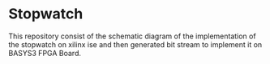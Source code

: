 # Stopwatch
This repository consist of the schematic diagram of the implementation of the stopwatch on xilinx ise and then generated bit stream to implement it on BASYS3 FPGA Board.
